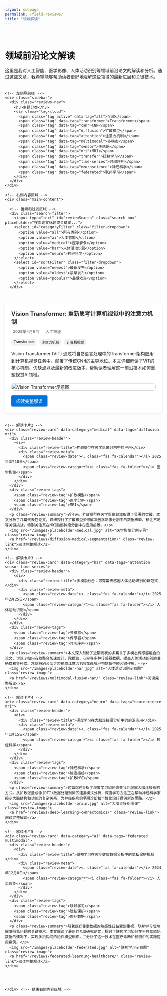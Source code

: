 ```yaml
---
layout: subpage
permalink: /field-reviews/
title: "领域解读"
---
```


<style>
  /* 基本样式 */
  .reviews-container {
    padding: 20px 0;
  }
  
  /* 两列布局 */
  .two-column-layout {
    display: flex;
    gap: 30px;
    margin-top: 20px;
  }
  
  /* 左侧导航区域 */
  .sidebar {
    width: 250px;
    flex-shrink: 0;
  }
  
  /* 右侧内容区域 */
  .main-content {
    flex: 1;
  }
  
  /* 导航和标签样式 */
  .reviews-nav {
    background-color: #f5f5f5;
    padding: 15px;
    border-radius: 8px;
    position: sticky;
    top: 20px;
  }
  
  .reviews-nav h3 {
    margin-top: 0;
    margin-bottom: 15px;
  }
  
  .reviews-nav .tag-cloud {
    display: flex;
    flex-wrap: wrap;
    gap: 8px;
  }
  
  /* 响应式布局 */
  @media (max-width: 992px) {
    .two-column-layout {
      flex-direction: column;
    }
    
    .sidebar {
      width: 100%;
      margin-bottom: 20px;
    }
    
    .reviews-nav {
      position: relative;
      top: 0;
    }
  }
  
  .tag {
    display: inline-block;
    padding: 5px 10px;
    background-color: #e0e0e0;
    border-radius: 15px;
    font-size: 0.9em;
    cursor: pointer;
    transition: background-color 0.3s;
  }
  
  .tag:hover, .tag.active {
    background-color: #0074D9;
    color: white;
  }
  
  /* 解读卡片样式 */
  .review-card {
    background-color: white;
    border-radius: 8px;
    padding: 20px;
    margin-bottom: 30px;
    box-shadow: 0 2px 5px rgba(0,0,0,0.1);
    transition: transform 0.3s, box-shadow 0.3s;
  }
  
  .review-card:hover {
    transform: translateY(-5px);
    box-shadow: 0 8px 15px rgba(0,0,0,0.1);
  }
  
  .review-header {
    display: flex;
    justify-content: space-between;
    align-items: flex-start;
    margin-bottom: 15px;
  }
  
  .review-title {
    font-size: 1.3em;
    font-weight: bold;
    margin-bottom: 10px;
    color: #333;
  }
  
  .review-meta {
    font-size: 0.9em;
    color: #666;
    display: flex;
    gap: 15px;
  }
  
  .review-date, .review-category {
    display: flex;
    align-items: center;
    gap: 5px;
  }
  
  .review-tags {
    display: flex;
    flex-wrap: wrap;
    gap: 8px;
    margin-bottom: 15px;
  }
  
  .review-tag {
    font-size: 0.8em;
    padding: 3px 8px;
    background-color: #f0f0f0;
    border-radius: 10px;
  }
  
  .review-summary {
    margin-bottom: 15px;
    line-height: 1.6;
  }
  
  .review-image {
    width: 100%;
    max-height: 300px;
    object-fit: cover;
    border-radius: 8px;
    margin-bottom: 15px;
  }
  
  .review-link {
    display: inline-block;
    padding: 8px 16px;
    background-color: #0074D9;
    color: white;
    text-decoration: none;
    border-radius: 4px;
    transition: background-color 0.3s;
  }
  
  .review-link:hover {
    background-color: #0063b1;
  }
  
  /* 搜索和过滤样式 */
  .search-filter {
    margin-bottom: 30px;
    display: flex;
    gap: 15px;
  }
  
  .search-box {
    flex-grow: 1;
    padding: 10px 15px;
    border: 1px solid #ddd;
    border-radius: 4px;
    font-size: 1em;
  }
  
  .filter-dropdown {
    padding: 10px 15px;
    border: 1px solid #ddd;
    border-radius: 4px;
    background-color: white;
    cursor: pointer;
  }
  
  /* 可视化区域 */
  .visualization {
    margin-top: 30px;
    padding: 20px;
    background-color: #f9f9f9;
    border-radius: 8px;
    text-align: center;
  }
  
  .visualization h3 {
    margin-top: 0;
  }
  
  .visualization-placeholder {
    width: 100%;
    height: 300px;
    background-color: #eee;
    border-radius: 8px;
    display: flex;
    align-items: center;
    justify-content: center;
    font-size: 1.2em;
    color: #666;
  }
  
  /* 响应式设计 */
  @media (max-width: 768px) {
    .search-filter {
      flex-direction: column;
    }
    
    .review-header {
      flex-direction: column;
    }
    
    .review-meta {
      margin-top: 10px;
    }
  }
</style>

<div class="reviews-container">
  <h1>领域前沿论文解读</h1>
  <p>这里是我对人工智能、医学影像、人体活动识别等领域前沿论文的解读和分析。通过这些文章，我希望能够帮助读者更好地理解这些领域的最新进展和关键技术。</p>
  
  <!-- 两列布局开始 -->
  <div class="two-column-layout">
    
    <!-- 左侧导航栏 -->
    <div class="sidebar">
      <div class="reviews-nav">
        <h3>主题分类</h3>
        <div class="tag-cloud">
          <span class="tag active" data-tag="all">全部</span>
          <span class="tag" data-tag="transformer">Transformer</span>
          <span class="tag" data-tag="cnn">CNN</span>
          <span class="tag" data-tag="diffusion">扩散模型</span>
          <span class="tag" data-tag="attention">注意力机制</span>
          <span class="tag" data-tag="multimodal">多模态</span>
          <span class="tag" data-tag="sensor">传感器</span>
          <span class="tag" data-tag="mri">MRI</span>
          <span class="tag" data-tag="transfer">迁移学习</span>
          <span class="tag" data-tag="time-series">时间序列</span>
          <span class="tag" data-tag="neuroscience">神经科学</span>
          <span class="tag" data-tag="federated">联邦学习</span>
        </div>
      </div>
    </div>
    
    <!-- 右侧内容区域 -->
    <div class="main-content">
      
      <!-- 搜索和过滤区域 -->
      <div class="search-filter">
        <input type="text" id="reviewSearch" class="search-box" placeholder="搜索论文标题或关键词...">
        <select id="categoryFilter" class="filter-dropdown">
          <option value="all">所有类别</option>
          <option value="ai">人工智能</option>
          <option value="medical">医学影像</option>
          <option value="har">人体活动识别</option>
          <option value="neuro">神经科学</option>
        </select>
        <select id="sortFilter" class="filter-dropdown">
          <option value="newest">最新发布</option>
          <option value="oldest">最早发布</option>
          <option value="popular">最受欢迎</option>
        </select>
      </div>
  
  <!-- 论文解读列表 -->
  <div class="reviews-list">
    <!-- 解读卡片1 -->
    <div class="review-card" data-category="ai" data-tags="transformer attention">
      <div class="review-header">
        <div>
          <div class="review-title">Vision Transformer: 重新思考计算机视觉中的注意力机制</div>
          <div class="review-meta">
            <span class="review-date"><i class="fas fa-calendar"></i> 2025年4月5日</span>
            <span class="review-category"><i class="fas fa-folder"></i> 人工智能</span>
          </div>
        </div>
      </div>
      <div class="review-tags">
        <span class="review-tag">Transformer</span>
        <span class="review-tag">注意力机制</span>
        <span class="review-tag">计算机视觉</span>
      </div>
      <p class="review-summary">Vision Transformer (ViT) 通过将自然语言处理中的Transformer架构应用到计算机视觉任务中，颠覆了传统CNN的主导地位。本文详细解读了ViT的核心机制、优缺点以及最新的改进版本，帮助读者理解这一前沿技术如何重塑视觉AI领域。</p>
      <img src="/images/placeholder-vit.jpg" alt="Vision Transformer示意图" class="review-image">
      <a href="/reviews/vision-transformer/" class="review-link">阅读完整解读</a>
    </div>
    
    <!-- 解读卡片2 -->
    <div class="review-card" data-category="medical" data-tags="diffusion mri">
      <div class="review-header">
        <div>
          <div class="review-title">扩散模型在医学影像分割中的应用</div>
          <div class="review-meta">
            <span class="review-date"><i class="fas fa-calendar"></i> 2025年3月18日</span>
            <span class="review-category"><i class="fas fa-folder"></i> 医学影像</span>
          </div>
        </div>
      </div>
      <div class="review-tags">
        <span class="review-tag">扩散模型</span>
        <span class="review-tag">医学分割</span>
        <span class="review-tag">MRI</span>
      </div>
      <p class="review-summary">近年来，扩散模型在医学影像领域取得了显著的突破。本文分析了几篇代表性论文，详细探讨了扩散模型如何解决医学影像分割中的数据稀缺、标注不足等关键挑战，特别关注其在MRI脑部肿瘤分割中的应用前景。</p>
      <img src="/images/placeholder-medical.jpg" alt="医学影像分割示例" class="review-image">
      <a href="/reviews/diffusion-medical-segmentation/" class="review-link">阅读完整解读</a>
    </div>
    
    <!-- 解读卡片3 -->
    <div class="review-card" data-category="har" data-tags="attention sensor time-series">
      <div class="review-header">
        <div>
          <div class="review-title">多模态融合：可穿戴传感器人体活动识别的新范式</div>
          <div class="review-meta">
            <span class="review-date"><i class="fas fa-calendar"></i> 2025年2月25日</span>
            <span class="review-category"><i class="fas fa-folder"></i> 人体活动识别</span>
          </div>
        </div>
      </div>
      <div class="review-tags">
        <span class="review-tag">多模态</span>
        <span class="review-tag">传感器</span>
        <span class="review-tag">时间序列</span>
      </div>
      <p class="review-summary">本文深入剖析了近期发表的多篇关于多模态传感器融合的论文，讨论了如何有效整合加速度计、陀螺仪、心率等多种传感器数据，提高人体活动识别的准确性和鲁棒性。文章特别关注了跨模态注意力机制在处理异构数据中的关键作用。</p>
      <img src="/images/placeholder-har.jpg" alt="人体活动识别示意图" class="review-image">
      <a href="/reviews/multimodal-fusion-har/" class="review-link">阅读完整解读</a>
    </div>
    
    <!-- 解读卡片4 -->
    <div class="review-card" data-category="neuro" data-tags="neuroscience mri">
      <div class="review-header">
        <div>
          <div class="review-title">深度学习在大脑连接组分析中的前沿应用</div>
          <div class="review-meta">
            <span class="review-date"><i class="fas fa-calendar"></i> 2025年1月15日</span>
            <span class="review-category"><i class="fas fa-folder"></i> 神经科学</span>
          </div>
        </div>
      </div>
      <div class="review-tags">
        <span class="review-tag">神经科学</span>
        <span class="review-tag">脑连接组</span>
        <span class="review-tag">扩散MRI</span>
      </div>
      <p class="review-summary">这篇综述分析了深度学习如何改变我们理解大脑连接组的方式。从扩散张量成像(DTI)数据处理到脑区连接模式分析，深度学习方法正在帮助神经科学家揭示大脑结构和功能的复杂关系，为神经疾病的早期诊断和个性化治疗提供新的思路。</p>
      <img src="/images/placeholder-brain.jpg" alt="大脑连接组图谱" class="review-image">
      <a href="/reviews/deep-learning-connectomics/" class="review-link">阅读完整解读</a>
    </div>
    
    <!-- 解读卡片5 -->
    <div class="review-card" data-category="ai" data-tags="federated multimodal">
      <div class="review-header">
        <div>
          <div class="review-title">联邦学习在医疗健康数据分析中的隐私保护机制</div>
          <div class="review-meta">
            <span class="review-date"><i class="fas fa-calendar"></i> 2024年12月8日</span>
            <span class="review-category"><i class="fas fa-folder"></i> 人工智能</span>
          </div>
        </div>
      </div>
      <div class="review-tags">
        <span class="review-tag">联邦学习</span>
        <span class="review-tag">隐私保护</span>
        <span class="review-tag">医疗数据</span>
      </div>
      <p class="review-summary">随着医疗健康数据的敏感性日益受到重视，联邦学习成为解决隐私问题的关键技术。本文解读了最新的几篇研究论文，探讨了联邦学习如何在不共享原始数据的情况下，实现多机构间的协作模型训练，并分析了这一技术在医疗诊断和预测中的实际应用案例。</p>
      <img src="/images/placeholder-federated.jpg" alt="联邦学习示意图" class="review-image">
      <a href="/reviews/federated-learning-healthcare/" class="review-link">阅读完整解读</a>
    </div>
  </div>
  

    </div> <!-- 结束右侧内容区域 -->
  </div> <!-- 结束两列布局 -->
</div>

<script>
document.addEventListener('DOMContentLoaded', function() {
  // 标签筛选功能
  const tags = document.querySelectorAll('.tag');
  const reviewCards = document.querySelectorAll('.review-card');
  
  tags.forEach(tag => {
    tag.addEventListener('click', function() {
      // 移除所有标签的active类
      tags.forEach(t => t.classList.remove('active'));
      // 为当前标签添加active类
      this.classList.add('active');
      
      const selectedTag = this.getAttribute('data-tag');
      
      reviewCards.forEach(card => {
        if (selectedTag === 'all') {
          card.style.display = 'block';
        } else {
          const cardTags = card.getAttribute('data-tags').split(' ');
          if (cardTags.includes(selectedTag)) {
            card.style.display = 'block';
          } else {
            card.style.display = 'none';
          }
        }
      });
    });
  });
  
  // 搜索功能
  const searchBox = document.getElementById('reviewSearch');
  searchBox.addEventListener('input', function() {
    const searchTerm = this.value.toLowerCase();
    
    reviewCards.forEach(card => {
      const title = card.querySelector('.review-title').textContent.toLowerCase();
      const summary = card.querySelector('.review-summary').textContent.toLowerCase();
      const tags = card.querySelectorAll('.review-tag');
      let tagMatch = false;
      
      tags.forEach(tag => {
        if (tag.textContent.toLowerCase().includes(searchTerm)) {
          tagMatch = true;
        }
      });
      
      if (title.includes(searchTerm) || summary.includes(searchTerm) || tagMatch) {
        card.style.display = 'block';
      } else {
        card.style.display = 'none';
      }
    });
  });
  
  // 分类过滤功能
  const categoryFilter = document.getElementById('categoryFilter');
  categoryFilter.addEventListener('change', function() {
    const selectedCategory = this.value;
    
    reviewCards.forEach(card => {
      if (selectedCategory === 'all') {
        card.style.display = 'block';
      } else {
        const cardCategory = card.getAttribute('data-category');
        if (cardCategory === selectedCategory) {
          card.style.display = 'block';
        } else {
          card.style.display = 'none';
        }
      }
    });
  });
  
  // 排序功能
  const sortFilter = document.getElementById('sortFilter');
  const reviewsList = document.querySelector('.reviews-list');
  
  sortFilter.addEventListener('change', function() {
    const selectedSort = this.value;
    const cardsArray = Array.from(reviewCards);
    
    if (selectedSort === 'newest') {
      cardsArray.sort((a, b) => {
        const dateA = new Date(a.querySelector('.review-date').textContent.replace('年', '-').replace('月', '-').replace('日', ''));
        const dateB = new Date(b.querySelector('.review-date').textContent.replace('年', '-').replace('月', '-').replace('日', ''));
        return dateB - dateA;
      });
    } else if (selectedSort === 'oldest') {
      cardsArray.sort((a, b) => {
        const dateA = new Date(a.querySelector('.review-date').textContent.replace('年', '-').replace('月', '-').replace('日', ''));
        const dateB = new Date(b.querySelector('.review-date').textContent.replace('年', '-').replace('月', '-').replace('日', ''));
        return dateA - dateB;
      });
    }
    
    cardsArray.forEach(card => {
      reviewsList.appendChild(card);
    });
  });
});
</script>
